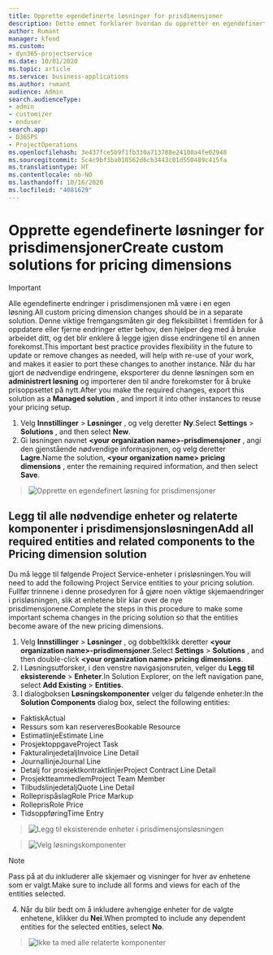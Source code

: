 ```yaml
---
title: Opprette egendefinerte løsninger for prisdimensjoner
description: Dette emnet forklarer hvordan du oppretter en egendefinert løsning når du oppretter egendefinerte prisdimensjoner.
author: Rumant
manager: kfend
ms.custom:
- dyn365-projectservice
ms.date: 10/01/2020
ms.topic: article
ms.service: business-applications
ms.author: rumant
audience: Admin
search.audienceType:
- admin
- customizer
- enduser
search.app:
- D365PS
- ProjectOperations
ms.openlocfilehash: 3e437fce5b9f1fb330a713788e24100a4fe02948
ms.sourcegitcommit: 5c4c9bf3ba018562d6cb3443c01d550489c415fa
ms.translationtype: HT
ms.contentlocale: nb-NO
ms.lasthandoff: 10/16/2020
ms.locfileid: "4081629"
---
```

# <a name="create-custom-solutions-for-pricing-dimensions"></a><span data-ttu-id="d2105-103">Opprette egendefinerte løsninger for prisdimensjoner</span><span class="sxs-lookup"><span data-stu-id="d2105-103">Create custom solutions for pricing dimensions</span></span>

> [!IMPORTANT]
> <span data-ttu-id="d2105-104">Alle egendefinerte endringer i prisdimensjonen må være i en egen løsning.</span><span class="sxs-lookup"><span data-stu-id="d2105-104">All custom pricing dimension changes should be in a separate solution.</span></span> <span data-ttu-id="d2105-105">Denne viktige fremgangsmåten gir deg fleksibilitet i fremtiden for å oppdatere eller fjerne endringer etter behov, den hjelper deg med å bruke arbeidet ditt, og det blir enklere å legge igjen disse endringene til en annen forekomst.</span><span class="sxs-lookup"><span data-stu-id="d2105-105">This important best practice provides flexibility in the future to update or remove changes as needed, will help with re-use of your work, and makes it easier to port these changes to another instance.</span></span> <span data-ttu-id="d2105-106">Når du har gjort de nødvendige endringene, eksporterer du denne løsningen som en **administrert løsning** og importerer den til andre forekomster for å bruke prisoppsettet på nytt.</span><span class="sxs-lookup"><span data-stu-id="d2105-106">After you make the required changes, export this solution as a **Managed solution** , and import it into other instances to reuse your pricing setup.</span></span>

1. <span data-ttu-id="d2105-107">Velg **Innstillinger** > **Løsninger** , og velg deretter **Ny**.</span><span class="sxs-lookup"><span data-stu-id="d2105-107">Select **Settings** > **Solutions** , and then select **New**.</span></span> 
2. <span data-ttu-id="d2105-108">Gi løsningen navnet **\<your organization name>-prisdimensjoner** , angi den gjenstående nødvendige informasjonen, og velg deretter **Lagre**.</span><span class="sxs-lookup"><span data-stu-id="d2105-108">Name the solution, **\<your organization name> pricing dimensions** , enter the remaining required information, and then select **Save**.</span></span>

> ![Opprette en egendefinert løsning for prisdimensjoner](media/Creation-of-custom-pricing-dimension-solution.PNG)
  
## <a name="add-all-required-entities-and-related-components-to-the-pricing-dimension-solution"></a><span data-ttu-id="d2105-110">Legg til alle nødvendige enheter og relaterte komponenter i prisdimensjonsløsningen</span><span class="sxs-lookup"><span data-stu-id="d2105-110">Add all required entities and related components to the Pricing dimension solution</span></span>
<span data-ttu-id="d2105-111">Du må legge til følgende Project Service-enheter i prisløsningen.</span><span class="sxs-lookup"><span data-stu-id="d2105-111">You will need to add the following Project Service entities to your pricing solution.</span></span> <span data-ttu-id="d2105-112">Fullfør trinnene i denne prosedyren for å gjøre noen viktige skjemaendringer i prisløsningen, slik at enhetene blir klar over de nye prisdimensjonene.</span><span class="sxs-lookup"><span data-stu-id="d2105-112">Complete the steps in this procedure to make some important schema changes in the pricing solution so that the entities become aware of the new pricing dimensions.</span></span>

1. <span data-ttu-id="d2105-113">Velg **Innstillinger** > **Løsninger** , og dobbeltklikk deretter **\<your organization name>-prisdimensjoner**.</span><span class="sxs-lookup"><span data-stu-id="d2105-113">Select **Settings** > **Solutions** , and then double-click **\<your organization name> pricing dimensions**.</span></span> 
2. <span data-ttu-id="d2105-114">I Løsningsutforsker, i den venstre navigasjonsruten, velger du **Legg til eksisterende** > **Enheter**.</span><span class="sxs-lookup"><span data-stu-id="d2105-114">In Solution Explorer, on the left navigation pane, select **Add Existing** > **Entities**.</span></span>
3. <span data-ttu-id="d2105-115">I dialogboksen **Løsningskomponenter** velger du følgende enheter:</span><span class="sxs-lookup"><span data-stu-id="d2105-115">In the **Solution Components** dialog box, select the following entities:</span></span>

- <span data-ttu-id="d2105-116">Faktisk</span><span class="sxs-lookup"><span data-stu-id="d2105-116">Actual</span></span>
- <span data-ttu-id="d2105-117">Ressurs som kan reserveres</span><span class="sxs-lookup"><span data-stu-id="d2105-117">Bookable Resource</span></span>
- <span data-ttu-id="d2105-118">Estimatlinje</span><span class="sxs-lookup"><span data-stu-id="d2105-118">Estimate Line</span></span>
- <span data-ttu-id="d2105-119">Prosjektoppgave</span><span class="sxs-lookup"><span data-stu-id="d2105-119">Project Task</span></span>
- <span data-ttu-id="d2105-120">Fakturalinjedetalj</span><span class="sxs-lookup"><span data-stu-id="d2105-120">Invoice Line Detail</span></span>
- <span data-ttu-id="d2105-121">Journallinje</span><span class="sxs-lookup"><span data-stu-id="d2105-121">Journal Line</span></span>
- <span data-ttu-id="d2105-122">Detalj for prosjektkontraktlinjer</span><span class="sxs-lookup"><span data-stu-id="d2105-122">Project Contract Line Detail</span></span>
- <span data-ttu-id="d2105-123">Prosjektteammedlem</span><span class="sxs-lookup"><span data-stu-id="d2105-123">Project Team Member</span></span>
- <span data-ttu-id="d2105-124">Tilbudslinjedetalj</span><span class="sxs-lookup"><span data-stu-id="d2105-124">Quote Line Detail</span></span>
- <span data-ttu-id="d2105-125">Rolleprispåslag</span><span class="sxs-lookup"><span data-stu-id="d2105-125">Role Price Markup</span></span>
- <span data-ttu-id="d2105-126">Rollepris</span><span class="sxs-lookup"><span data-stu-id="d2105-126">Role Price</span></span> 
- <span data-ttu-id="d2105-127">Tidsoppføring</span><span class="sxs-lookup"><span data-stu-id="d2105-127">Time Entry</span></span> 

> ![Legg til eksisterende enheter i prisdimensjonsløsningen](media/Existing-entities-to-PD-solution.png)

> ![Velg løsningskomponenter](media/Dimension-Components.png)

> [!NOTE]
> <span data-ttu-id="d2105-130">Pass på at du inkluderer alle skjemaer og visninger for hver av enhetene som er valgt.</span><span class="sxs-lookup"><span data-stu-id="d2105-130">Make sure to include all forms and views for each of the entities selected.</span></span>

4. <span data-ttu-id="d2105-131">Når du blir bedt om å inkludere avhengige enheter for de valgte enhetene, klikker du **Nei**.</span><span class="sxs-lookup"><span data-stu-id="d2105-131">When prompted to include any dependent entities for the selected entities, select **No**.</span></span>

> ![Ikke ta med alle relaterte komponenter](media/Do-not-include-required.png)


